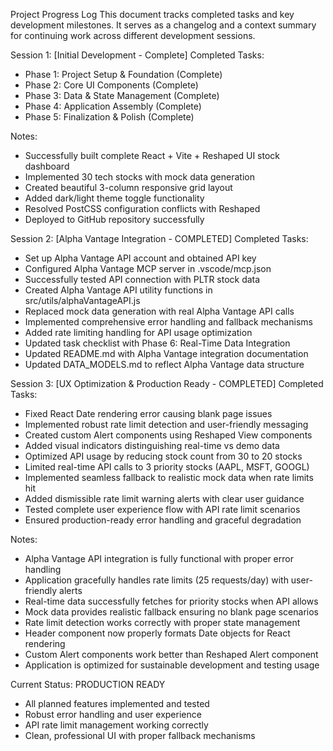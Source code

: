 Project Progress Log
This document tracks completed tasks and key development milestones. It serves as a changelog and a context summary for continuing work across different development sessions.

Session 1: [Initial Development - Complete]
Completed Tasks:
- Phase 1: Project Setup & Foundation (Complete)
- Phase 2: Core UI Components (Complete)  
- Phase 3: Data & State Management (Complete)
- Phase 4: Application Assembly (Complete)
- Phase 5: Finalization & Polish (Complete)

Notes:
- Successfully built complete React + Vite + Reshaped UI stock dashboard
- Implemented 30 tech stocks with mock data generation
- Created beautiful 3-column responsive grid layout
- Added dark/light theme toggle functionality
- Resolved PostCSS configuration conflicts with Reshaped
- Deployed to GitHub repository successfully

Session 2: [Alpha Vantage Integration - COMPLETED]
Completed Tasks:
- Set up Alpha Vantage API account and obtained API key
- Configured Alpha Vantage MCP server in .vscode/mcp.json
- Successfully tested API connection with PLTR stock data
- Created Alpha Vantage API utility functions in src/utils/alphaVantageAPI.js
- Replaced mock data generation with real Alpha Vantage API calls
- Implemented comprehensive error handling and fallback mechanisms
- Added rate limiting handling for API usage optimization
- Updated task checklist with Phase 6: Real-Time Data Integration
- Updated README.md with Alpha Vantage integration documentation
- Updated DATA_MODELS.md to reflect Alpha Vantage data structure

Session 3: [UX Optimization & Production Ready - COMPLETED]
Completed Tasks:
- Fixed React Date rendering error causing blank page issues
- Implemented robust rate limit detection and user-friendly messaging
- Created custom Alert components using Reshaped View components
- Added visual indicators distinguishing real-time vs demo data
- Optimized API usage by reducing stock count from 30 to 20 stocks
- Limited real-time API calls to 3 priority stocks (AAPL, MSFT, GOOGL)
- Implemented seamless fallback to realistic mock data when rate limits hit
- Added dismissible rate limit warning alerts with clear user guidance
- Tested complete user experience flow with API rate limit scenarios
- Ensured production-ready error handling and graceful degradation

Notes:
- Alpha Vantage API integration is fully functional with proper error handling
- Application gracefully handles rate limits (25 requests/day) with user-friendly alerts
- Real-time data successfully fetches for priority stocks when API allows
- Mock data provides realistic fallback ensuring no blank page scenarios
- Rate limit detection works correctly with proper state management
- Header component now properly formats Date objects for React rendering
- Custom Alert components work better than Reshaped Alert component
- Application is optimized for sustainable development and testing usage

Current Status: PRODUCTION READY
- All planned features implemented and tested
- Robust error handling and user experience
- API rate limit management working correctly
- Clean, professional UI with proper fallback mechanisms